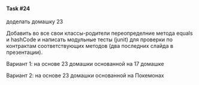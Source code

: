 #### Task #24

доделать домашку 23

Добавить во все свои классы-родители переопределние метода equals и hashCode и написать
модульные тесты (junit) для проверки по контрактам соответствующих методов (два последних слайда в презентации).

Вариант 1: на основе 23 домашки основанной на 17 домашке

Вариант 2: на основе 23 домашки основанной на Покемонах